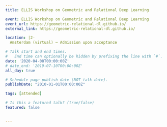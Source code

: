 ```yaml
---
title: ELLIS Workshop on Geometric and Relational Deep Learning

event: ELLIS Workshop on Geometric and Relational Deep Learning
event_url: https://geometric-relational-dl.github.io/
external_link: https://geometric-relational-dl.github.io/

location: |2-
  Amsterdam (virtual) — Admission upon acceptance

# Talk start and end times.
#   End time can optionally be hidden by prefixing the line with `#`.
date: '2020-04-08T00:00:00Z'
# date_end: '2019-07-10T00:00:00Z'
all_day: true

# Schedule page publish date (NOT talk date).
publishDate: "2010-01-01T00:00:00Z"

tags: [attended]

# Is this a featured talk? (true/false)
featured: false


---
```


